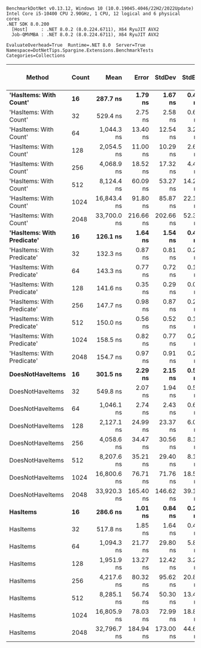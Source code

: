 ```

BenchmarkDotNet v0.13.12, Windows 10 (10.0.19045.4046/22H2/2022Update)
Intel Core i5-10400 CPU 2.90GHz, 1 CPU, 12 logical and 6 physical cores
.NET SDK 8.0.200
  [Host]     : .NET 8.0.2 (8.0.224.6711), X64 RyuJIT AVX2
  Job-QMVMBA : .NET 8.0.2 (8.0.224.6711), X64 RyuJIT AVX2

EvaluateOverhead=True  Runtime=.NET 8.0  Server=True  
Namespace=DotNetTips.Spargine.Extensions.BenchmarkTests  Categories=Collections  

```
| Method                     | Count | Mean        | Error     | StdDev    | StdErr   | Min         | Q1          | Median      | Q3          | Max         | Op/s        | CI99.9% Margin | Iterations | Kurtosis | MValue | Skewness | Rank | LogicalGroup | Baseline | Gen0   | Completed Work Items | Lock Contentions | Code Size | Exceptions | Allocated |
|--------------------------- |------ |------------:|----------:|----------:|---------:|------------:|------------:|------------:|------------:|------------:|------------:|---------------:|-----------:|---------:|-------:|---------:|-----:|------------- |--------- |-------:|---------------------:|-----------------:|----------:|-----------:|----------:|
| **&#39;HasItems: With Count&#39;**     | **16**    |    **287.7 ns** |   **1.79 ns** |   **1.67 ns** |  **0.43 ns** |    **285.5 ns** |    **286.4 ns** |    **287.7 ns** |    **288.5 ns** |    **291.5 ns** | **3,475,324.1** |      **1.7869 ns** |      **15.00** |    **2.392** |  **2.000** |   **0.5607** |    **8** | *****            | **No**       | **0.0019** |                    **-** |                **-** |     **299 B** |          **-** |     **176 B** |
| &#39;HasItems: With Count&#39;     | 32    |    529.4 ns |   2.75 ns |   2.58 ns |  0.67 ns |    525.5 ns |    527.4 ns |    528.7 ns |    531.4 ns |    534.9 ns | 1,889,025.8 |      2.7550 ns |      15.00 |    2.111 |  2.000 |   0.4634 |   11 | *            | No       | 0.0019 |                    - |                - |     299 B |          - |     192 B |
| &#39;HasItems: With Count&#39;     | 64    |  1,044.3 ns |  13.40 ns |  12.54 ns |  3.24 ns |  1,027.2 ns |  1,036.2 ns |  1,037.6 ns |  1,052.7 ns |  1,067.0 ns |   957,596.7 |     13.4042 ns |      15.00 |    1.775 |  2.000 |   0.5657 |   13 | *            | No       | 0.0019 |                    - |                - |     299 B |          - |     208 B |
| &#39;HasItems: With Count&#39;     | 128   |  2,054.5 ns |  11.00 ns |  10.29 ns |  2.66 ns |  2,035.5 ns |  2,048.3 ns |  2,050.8 ns |  2,061.1 ns |  2,072.3 ns |   486,738.1 |     10.9967 ns |      15.00 |    2.038 |  2.000 |   0.1987 |   16 | *            | No       |      - |                    - |                - |     299 B |          - |     224 B |
| &#39;HasItems: With Count&#39;     | 256   |  4,068.9 ns |  18.52 ns |  17.32 ns |  4.47 ns |  4,051.6 ns |  4,054.7 ns |  4,062.6 ns |  4,076.4 ns |  4,108.2 ns |   245,766.3 |     18.5189 ns |      15.00 |    2.486 |  2.000 |   0.8504 |   18 | *            | No       |      - |                    - |                - |     299 B |          - |     240 B |
| &#39;HasItems: With Count&#39;     | 512   |  8,124.4 ns |  60.09 ns |  53.27 ns | 14.24 ns |  8,055.0 ns |  8,092.4 ns |  8,116.5 ns |  8,145.6 ns |  8,236.5 ns |   123,085.3 |     60.0896 ns |      14.00 |    2.451 |  2.000 |   0.6466 |   20 | *            | No       |      - |                    - |                - |     299 B |          - |     256 B |
| &#39;HasItems: With Count&#39;     | 1024  | 16,843.4 ns |  91.80 ns |  85.87 ns | 22.17 ns | 16,693.9 ns | 16,790.7 ns | 16,832.9 ns | 16,896.5 ns | 17,030.8 ns |    59,370.4 |     91.7989 ns |      15.00 |    2.560 |  2.000 |   0.2635 |   21 | *            | No       |      - |                    - |                - |     299 B |          - |     272 B |
| &#39;HasItems: With Count&#39;     | 2048  | 33,700.0 ns | 216.66 ns | 202.66 ns | 52.33 ns | 33,421.5 ns | 33,541.0 ns | 33,662.4 ns | 33,847.9 ns | 34,050.5 ns |    29,673.6 |    216.6561 ns |      15.00 |    1.618 |  2.000 |   0.2417 |   23 | *            | No       |      - |                    - |                - |     299 B |          - |     288 B |
| **&#39;HasItems: With Predicate&#39;** | **16**    |    **126.1 ns** |   **1.64 ns** |   **1.54 ns** |  **0.40 ns** |    **124.0 ns** |    **124.8 ns** |    **125.9 ns** |    **127.4 ns** |    **128.4 ns** | **7,928,571.3** |      **1.6419 ns** |      **15.00** |    **1.264** |  **2.000** |   **0.1297** |    **1** | *****            | **No**       | **0.0019** |                    **-** |                **-** |     **522 B** |          **-** |     **176 B** |
| &#39;HasItems: With Predicate&#39; | 32    |    132.3 ns |   0.87 ns |   0.81 ns |  0.21 ns |    130.8 ns |    131.9 ns |    132.2 ns |    132.8 ns |    133.4 ns | 7,561,042.2 |      0.8669 ns |      15.00 |    1.950 |  2.000 |  -0.3440 |    2 | *            | No       | 0.0019 |                    - |                - |     522 B |          - |     192 B |
| &#39;HasItems: With Predicate&#39; | 64    |    143.3 ns |   0.77 ns |   0.72 ns |  0.19 ns |    142.5 ns |    142.8 ns |    142.9 ns |    143.9 ns |    144.7 ns | 6,976,300.2 |      0.7673 ns |      15.00 |    1.668 |  2.000 |   0.4517 |    3 | *            | No       | 0.0021 |                    - |                - |     522 B |          - |     208 B |
| &#39;HasItems: With Predicate&#39; | 128   |    141.6 ns |   0.35 ns |   0.29 ns |  0.08 ns |    141.2 ns |    141.4 ns |    141.6 ns |    141.7 ns |    142.2 ns | 7,061,756.0 |      0.3523 ns |      13.00 |    2.239 |  2.000 |   0.2638 |    3 | *            | No       | 0.0024 |                    - |                - |     468 B |          - |     224 B |
| &#39;HasItems: With Predicate&#39; | 256   |    147.7 ns |   0.98 ns |   0.87 ns |  0.23 ns |    146.7 ns |    147.1 ns |    147.6 ns |    148.0 ns |    149.5 ns | 6,768,853.0 |      0.9803 ns |      14.00 |    2.186 |  2.000 |   0.7453 |    4 | *            | No       | 0.0024 |                    - |                - |     468 B |          - |     240 B |
| &#39;HasItems: With Predicate&#39; | 512   |    150.0 ns |   0.56 ns |   0.52 ns |  0.13 ns |    149.3 ns |    149.7 ns |    149.9 ns |    150.4 ns |    151.0 ns | 6,664,795.2 |      0.5578 ns |      15.00 |    1.802 |  2.000 |   0.2665 |    5 | *            | No       | 0.0026 |                    - |                - |     468 B |          - |     256 B |
| &#39;HasItems: With Predicate&#39; | 1024  |    158.5 ns |   0.82 ns |   0.77 ns |  0.20 ns |    157.0 ns |    157.9 ns |    158.6 ns |    159.1 ns |    159.4 ns | 6,310,938.8 |      0.8219 ns |      15.00 |    1.700 |  2.000 |  -0.3415 |    7 | *            | No       | 0.0029 |                    - |                - |     468 B |          - |     272 B |
| &#39;HasItems: With Predicate&#39; | 2048  |    154.7 ns |   0.97 ns |   0.91 ns |  0.24 ns |    153.4 ns |    153.9 ns |    154.6 ns |    155.3 ns |    156.2 ns | 6,464,837.7 |      0.9731 ns |      15.00 |    1.526 |  2.000 |   0.1592 |    6 | *            | No       | 0.0031 |                    - |                - |     468 B |          - |     288 B |
| **DoesNotHaveItems**           | **16**    |    **301.5 ns** |   **2.29 ns** |   **2.15 ns** |  **0.55 ns** |    **298.5 ns** |    **299.9 ns** |    **301.5 ns** |    **302.9 ns** |    **305.4 ns** | **3,316,614.3** |      **2.2937 ns** |      **15.00** |    **1.766** |  **2.000** |   **0.2401** |    **9** | *****            | **No**       | **0.0019** |                    **-** |                **-** |     **231 B** |          **-** |     **176 B** |
| DoesNotHaveItems           | 32    |    549.8 ns |   2.07 ns |   1.94 ns |  0.50 ns |    547.5 ns |    548.3 ns |    549.2 ns |    550.4 ns |    553.5 ns | 1,818,772.9 |      2.0701 ns |      15.00 |    2.063 |  2.000 |   0.7061 |   12 | *            | No       | 0.0019 |                    - |                - |     231 B |          - |     192 B |
| DoesNotHaveItems           | 64    |  1,046.1 ns |   2.74 ns |   2.43 ns |  0.65 ns |  1,042.3 ns |  1,044.5 ns |  1,046.2 ns |  1,047.4 ns |  1,050.6 ns |   955,929.1 |      2.7390 ns |      14.00 |    2.117 |  2.000 |   0.1976 |   13 | *            | No       | 0.0019 |                    - |                - |     231 B |          - |     208 B |
| DoesNotHaveItems           | 128   |  2,127.1 ns |  24.99 ns |  23.37 ns |  6.03 ns |  2,097.3 ns |  2,108.1 ns |  2,123.4 ns |  2,147.2 ns |  2,169.7 ns |   470,124.1 |     24.9854 ns |      15.00 |    1.534 |  2.000 |   0.2517 |   17 | *            | No       |      - |                    - |                - |     231 B |          - |     224 B |
| DoesNotHaveItems           | 256   |  4,058.6 ns |  34.47 ns |  30.56 ns |  8.17 ns |  4,018.2 ns |  4,043.6 ns |  4,048.5 ns |  4,064.8 ns |  4,118.3 ns |   246,390.8 |     34.4743 ns |      14.00 |    2.358 |  2.000 |   0.7883 |   18 | *            | No       |      - |                    - |                - |     231 B |          - |     240 B |
| DoesNotHaveItems           | 512   |  8,207.6 ns |  35.21 ns |  29.40 ns |  8.16 ns |  8,172.3 ns |  8,176.9 ns |  8,204.9 ns |  8,230.7 ns |  8,264.5 ns |   121,838.9 |     35.2125 ns |      13.00 |    1.780 |  2.000 |   0.2687 |   20 | *            | No       |      - |                    - |                - |     231 B |          - |     256 B |
| DoesNotHaveItems           | 1024  | 16,800.6 ns |  76.71 ns |  71.76 ns | 18.53 ns | 16,676.2 ns | 16,752.5 ns | 16,793.2 ns | 16,864.2 ns | 16,928.8 ns |    59,521.6 |     76.7115 ns |      15.00 |    1.895 |  2.000 |   0.0018 |   21 | *            | No       |      - |                    - |                - |     231 B |          - |     272 B |
| DoesNotHaveItems           | 2048  | 33,920.3 ns | 165.40 ns | 146.62 ns | 39.19 ns | 33,678.6 ns | 33,825.2 ns | 33,906.0 ns | 33,969.8 ns | 34,211.7 ns |    29,480.9 |    165.4011 ns |      14.00 |    2.220 |  2.000 |   0.3522 |   23 | *            | No       |      - |                    - |                - |     231 B |          - |     288 B |
| **HasItems**                   | **16**    |    **286.6 ns** |   **1.01 ns** |   **0.84 ns** |  **0.23 ns** |    **284.5 ns** |    **286.3 ns** |    **286.6 ns** |    **287.2 ns** |    **287.9 ns** | **3,488,647.7** |      **1.0085 ns** |      **13.00** |    **3.712** |  **2.000** |  **-0.8878** |    **8** | *****            | **No**       | **0.0019** |                    **-** |                **-** |     **229 B** |          **-** |     **176 B** |
| HasItems                   | 32    |    517.8 ns |   1.85 ns |   1.64 ns |  0.44 ns |    515.0 ns |    516.9 ns |    517.8 ns |    518.8 ns |    521.1 ns | 1,931,416.5 |      1.8519 ns |      14.00 |    2.249 |  2.000 |   0.0749 |   10 | *            | No       | 0.0019 |                    - |                - |     229 B |          - |     192 B |
| HasItems                   | 64    |  1,094.3 ns |  21.77 ns |  29.80 ns |  5.84 ns |  1,052.4 ns |  1,070.7 ns |  1,086.9 ns |  1,125.5 ns |  1,141.8 ns |   913,802.7 |     21.7676 ns |      26.00 |    1.543 |  2.182 |   0.2210 |   14 | *            | No       | 0.0019 |                    - |                - |     229 B |          - |     208 B |
| HasItems                   | 128   |  1,951.9 ns |  13.27 ns |  12.42 ns |  3.21 ns |  1,939.4 ns |  1,943.0 ns |  1,949.6 ns |  1,957.9 ns |  1,978.9 ns |   512,310.4 |     13.2732 ns |      15.00 |    2.343 |  2.000 |   0.8413 |   15 | *            | No       |      - |                    - |                - |     229 B |          - |     224 B |
| HasItems                   | 256   |  4,217.6 ns |  80.32 ns |  95.62 ns | 20.87 ns |  4,130.6 ns |  4,147.1 ns |  4,169.1 ns |  4,297.5 ns |  4,383.4 ns |   237,099.1 |     80.3222 ns |      21.00 |    1.769 |  2.000 |   0.7793 |   19 | *            | No       |      - |                    - |                - |     229 B |          - |     240 B |
| HasItems                   | 512   |  8,285.1 ns |  56.74 ns |  50.30 ns | 13.44 ns |  8,198.0 ns |  8,247.5 ns |  8,294.1 ns |  8,308.2 ns |  8,374.8 ns |   120,698.2 |     56.7362 ns |      14.00 |    2.045 |  2.000 |  -0.0149 |   20 | *            | No       |      - |                    - |                - |     229 B |          - |     256 B |
| HasItems                   | 1024  | 16,805.9 ns |  78.03 ns |  72.99 ns | 18.84 ns | 16,682.9 ns | 16,745.0 ns | 16,815.8 ns | 16,864.7 ns | 16,914.8 ns |    59,503.0 |     78.0268 ns |      15.00 |    1.506 |  2.000 |   0.0025 |   21 | *            | No       |      - |                    - |                - |     229 B |          - |     272 B |
| HasItems                   | 2048  | 32,796.7 ns | 184.94 ns | 173.00 ns | 44.67 ns | 32,498.5 ns | 32,654.9 ns | 32,852.0 ns | 32,928.6 ns | 33,008.3 ns |    30,490.9 |    184.9438 ns |      15.00 |    1.540 |  2.000 |  -0.2996 |   22 | *            | No       |      - |                    - |                - |     229 B |          - |     288 B |

